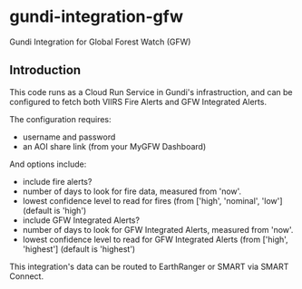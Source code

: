 # gundi-integration-gfw
Gundi Integration for Global Forest Watch (GFW)


## Introduction

This code runs as a Cloud Run Service in Gundi's infrastruction, and can be configured to fetch both VIIRS Fire Alerts and GFW Integrated Alerts.

The configuration requires:

- username and password
- an AOI share link (from your MyGFW Dashboard)

And options include:

- include fire alerts?
- number of days to look for fire data, measured from 'now'.
- lowest confidence level to read for fires (from ['high', 'nominal', 'low'] (default is 'high')
- include GFW Integrated Alerts?
- number of days to look for GFW Integrated Alerts, measured from 'now'.
- lowest confidence level to read for GFW Integrated Alerts (from ['high', 'highest'] (default is 'highest')

This integration's data can be routed to EarthRanger or SMART via SMART Connect.


